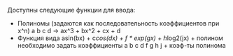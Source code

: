 Доступны следующие функции для ввода:

* Полиномы (задаются как последовательность коэффициентов при x^n)
  a b c d -> ax^3 + bx^2 + cx + d
* Функция вида
  asin(bx) + c*cos(dx) + f * exp(gx) + h*log2(jx) + полином
  необходимо задать коэффициенты a b c d f g h j + коэф-ты полинома  